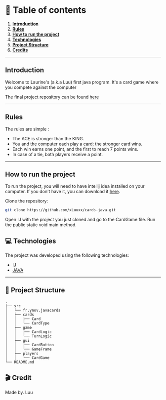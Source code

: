 # 📖 Table of contents

1. [**Introduction**](#-introduction)
2. [**Rules**](#-rules)
3. [**How to run the project**](#-how-to-run-the-project)
4. [**Technologies**](#-technologies)
5. [**Project Structure**](#-project-structure)
6. [**Credits**](#-credits)

---

## Introduction

Welcome to Laurine's (a.k.a Luu) first java program. It's a card game where you compete against the computer


The final project repository can be found [here](https://github.com/xLuuxx/cards-java.git)

---

## Rules

The rules are simple : 
- The ACE is stronger than the KING.
- You and the computer each play a card; the stronger card wins.
- Each win earns one point, and the first to reach 7 points wins.
- In case of a tie, both players receive a point.

---

## How to run the project

To run the project, you will need to have intellij idea installed on your computer. If you don't have it, you can download it [here](https://www.jetbrains.com/idea/).

Clone the repository:
```bash
git clone https://github.com/xLuuxx/cards-java.git
```
Open IJ with the project you just cloned and go to the CardGame file. 
Run the public static void main method. 

## 💻 Technologies

The project was developed using the following technologies:
- [IJ](https://www.jetbrains.com/idea/)
- [JAVA](https://www.java.com/fr/)

---

## 📁 Project Structure

```
.
├── src
│   └── fr.ynov.javacards
│   ├── cards
│   │   ├── Card
│   │   └── CardType
│   ├── game
│   │   ├── CardLogic
│   │   └── TurnLogic
│   ├── gui
│   │   ├── CardButton
│   │   └── GameFrame
│   ├── players
│   │   └── CardGame
└── README.md
```

## 🎬 Credit
Made by. Luu 
